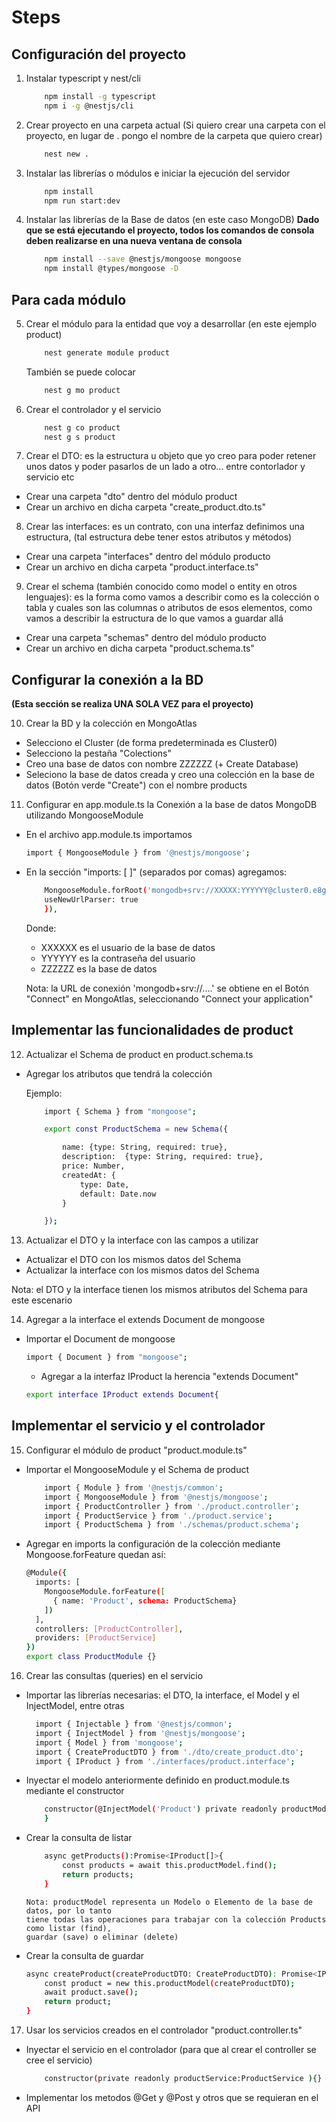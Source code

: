 # Steps

## Configuración del proyecto

1. Instalar typescript y nest/cli

    ```bash
        npm install -g typescript
        npm i -g @nestjs/cli
    ```

2. Crear proyecto en una carpeta actual
(Si quiero crear una carpeta con el proyecto, en lugar de . pongo el nombre de la carpeta que quiero crear)

    ```bash
        nest new . 
    ```

3. Instalar las librerías o módulos e iniciar la ejecución del servidor

    ```bash
        npm install
        npm run start:dev
    ```

4. Instalar las librerías de la Base de datos (en este caso MongoDB)
    **Dado que se está ejecutando el proyecto, todos los comandos de consola deben realizarse en una nueva ventana de consola**


    ```bash
        npm install --save @nestjs/mongoose mongoose
        npm install @types/mongoose -D
    ```

## Para cada módulo

5. Crear el módulo para la entidad que voy a desarrollar (en este ejemplo product)

    ```bash
        nest generate module product 
    ```
    También se puede colocar

    ```bash
        nest g mo product 
    ```

6. Crear el controlador y el servicio

    ```bash
        nest g co product
        nest g s product
    ```

7. Crear el DTO: es la estructura u objeto que yo creo para poder retener unos datos y poder pasarlos de un lado a otro... entre contorlador y servicio etc
    
- Crear una carpeta "dto" dentro del módulo product
- Crear un archivo en dicha carpeta "create_product.dto.ts"

8. Crear las interfaces: es un contrato, con una interfaz definimos una estructura, (tal estructura debe tener estos atributos y métodos)
    
- Crear una carpeta "interfaces" dentro del módulo producto
- Crear un archivo en dicha carpeta "product.interface.ts"

9. Crear el schema (también conocido como model o entity en otros lenguajes): es la forma como vamos a describir como es la colección o tabla y cuales son las columnas o atributos de esos elementos, como vamos a describir la estructura de lo que vamos a guardar allá
    
- Crear una carpeta "schemas" dentro del módulo producto
- Crear un archivo en dicha carpeta "product.schema.ts"


## Configurar la conexión a la BD
**(Esta sección se realiza UNA SOLA VEZ para el proyecto)**

10. Crear la BD y la colección en MongoAtlas

- Selecciono el Cluster (de forma predeterminada es Cluster0)
- Selecciono la pestaña "Colections"
- Creo una base de datos con nombre ZZZZZZ (+ Create Database)
- Seleciono la base de datos creada y creo una colección 
    en la base de datos (Botón verde "Create") con el nombre products

11. Configurar en app.module.ts la Conexión a la base de datos MongoDB utilizando MongooseModule

- En el archivo app.module.ts importamos 
    ```bash
    import { MongooseModule } from '@nestjs/mongoose';
    ```

- En la sección "imports: [ ]" (separados por comas) agregamos:
    ```bash
        MongooseModule.forRoot('mongodb+srv://XXXXX:YYYYYY@cluster0.e8gkf.mongodb.net/ZZZZZZ',{
        useNewUrlParser: true
        }), 
    ```
    Donde:
    - XXXXXX es el usuario de la base de datos
    - YYYYYY es la contraseña del usuario
    - ZZZZZZ es la base de datos 

    Nota: la URL de conexión 'mongodb+srv://....' se obtiene en el Botón 
    "Connect" en MongoAtlas, seleccionando "Connect your application"


## Implementar las funcionalidades de product

12. Actualizar el Schema de product en product.schema.ts

- Agregar los atributos que tendrá la colección

    Ejemplo:
    ```bash
        import { Schema } from "mongoose";

        export const ProductSchema = new Schema({

            name: {type: String, required: true},
            description:  {type: String, required: true},
            price: Number,
            createdAt: {
                type: Date,
                default: Date.now
            }

        });
    ```

13. Actualizar el DTO y la interface con las campos a utilizar
- Actualizar el DTO con los mismos datos del Schema
- Actualizar la interface con los mismos datos del Schema

Nota: el DTO y la interface tienen los mismos atributos del Schema para este escenario

14. Agregar a la interface el extends Document de mongoose

- Importar el Document de mongoose
    ```bash
    import { Document } from "mongoose";
    ```
    - Agregar a la interfaz IProduct la herencia "extends Document"

    ```bash
    export interface IProduct extends Document{
    ```

## Implementar el servicio y el controlador

15. Configurar el módulo de product "product.module.ts"

- Importar el MongooseModule y el Schema de product
    ```bash
        import { Module } from '@nestjs/common';
        import { MongooseModule } from '@nestjs/mongoose';
        import { ProductController } from './product.controller';
        import { ProductService } from './product.service';
        import { ProductSchema } from './schemas/product.schema';
    ```
- Agregar en imports la configuración de la colección mediante Mongoose.forFeature quedan así:

    ```bash
    @Module({
      imports: [
        MongooseModule.forFeature([
          { name: 'Product', schema: ProductSchema}
        ])
      ],
      controllers: [ProductController],
      providers: [ProductService]
    })
    export class ProductModule {}
    ```

16. Crear las consultas (queries) en el servicio

- Importar las librerías necesarias: el DTO, la interface, el Model y el InjectModel, entre otras

    ```bash
      import { Injectable } from '@nestjs/common';
      import { InjectModel } from '@nestjs/mongoose';
      import { Model } from 'mongoose';
      import { CreateProductDTO } from './dto/create_product.dto';
      import { IProduct } from './interfaces/product.interface';
    ```

- Inyectar el modelo anteriormente definido en product.module.ts mediante el constructor

    ```bash
        constructor(@InjectModel('Product') private readonly productModel : Model<IProduct> ){ 
        }
    ```

- Crear la consulta de listar

    ```bash
        async getProducts():Promise<IProduct[]>{
            const products = await this.productModel.find();
            return products;
        }
    ```
      Nota: productModel representa un Modelo o Elemento de la base de datos, por lo tanto
      tiene todas las operaciones para trabajar con la colección Products como listar (find),
      guardar (save) o eliminar (delete)

- Crear la consulta de guardar

    ```bash
    async createProduct(createProductDTO: CreateProductDTO): Promise<IProduct>{
        const product = new this.productModel(createProductDTO);
        await product.save();       
        return product;
    }

    ```

17. Usar los servicios creados en el controlador "product.controller.ts"

- Inyectar el servicio en el controlador (para que al crear el controller se cree el servicio)

    ```bash    
        constructor(private readonly productService:ProductService ){}
    ```

- Implementar los metodos @Get y @Post y otros que se requieran en el API
